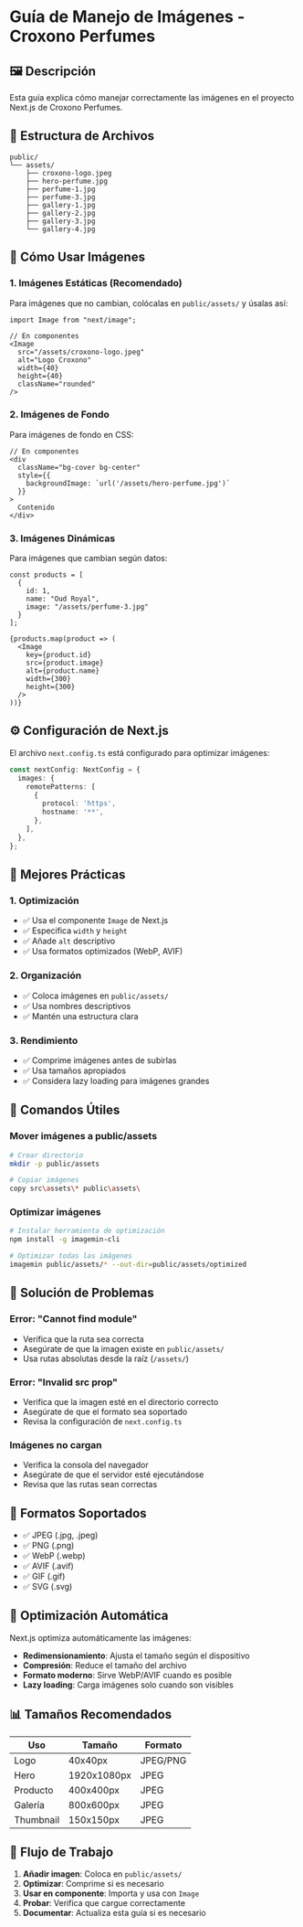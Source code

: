 # Guía de Manejo de Imágenes - Croxono Perfumes

## 🖼️ Descripción

Esta guía explica cómo manejar correctamente las imágenes en el proyecto Next.js de Croxono Perfumes.

## 📁 Estructura de Archivos

```
public/
└── assets/
    ├── croxono-logo.jpeg
    ├── hero-perfume.jpg
    ├── perfume-1.jpg
    ├── perfume-3.jpg
    ├── gallery-1.jpg
    ├── gallery-2.jpg
    ├── gallery-3.jpg
    └── gallery-4.jpg
```

## 🚀 Cómo Usar Imágenes

### 1. **Imágenes Estáticas (Recomendado)**

Para imágenes que no cambian, colócalas en `public/assets/` y úsalas así:

```tsx
import Image from "next/image";

// En componentes
<Image 
  src="/assets/croxono-logo.jpeg" 
  alt="Logo Croxono" 
  width={40} 
  height={40}
  className="rounded"
/>
```

### 2. **Imágenes de Fondo**

Para imágenes de fondo en CSS:

```tsx
// En componentes
<div 
  className="bg-cover bg-center"
  style={{
    backgroundImage: `url('/assets/hero-perfume.jpg')`
  }}
>
  Contenido
</div>
```

### 3. **Imágenes Dinámicas**

Para imágenes que cambian según datos:

```tsx
const products = [
  {
    id: 1,
    name: "Oud Royal",
    image: "/assets/perfume-3.jpg"
  }
];

{products.map(product => (
  <Image 
    key={product.id}
    src={product.image}
    alt={product.name}
    width={300}
    height={300}
  />
))}
```

## ⚙️ Configuración de Next.js

El archivo `next.config.ts` está configurado para optimizar imágenes:

```typescript
const nextConfig: NextConfig = {
  images: {
    remotePatterns: [
      {
        protocol: 'https',
        hostname: '**',
      },
    ],
  },
};
```

## 🎯 Mejores Prácticas

### 1. **Optimización**
- ✅ Usa el componente `Image` de Next.js
- ✅ Especifica `width` y `height`
- ✅ Añade `alt` descriptivo
- ✅ Usa formatos optimizados (WebP, AVIF)

### 2. **Organización**
- ✅ Coloca imágenes en `public/assets/`
- ✅ Usa nombres descriptivos
- ✅ Mantén una estructura clara

### 3. **Rendimiento**
- ✅ Comprime imágenes antes de subirlas
- ✅ Usa tamaños apropiados
- ✅ Considera lazy loading para imágenes grandes

## 🔧 Comandos Útiles

### Mover imágenes a public/assets
```bash
# Crear directorio
mkdir -p public/assets

# Copiar imágenes
copy src\assets\* public\assets\
```

### Optimizar imágenes
```bash
# Instalar herramienta de optimización
npm install -g imagemin-cli

# Optimizar todas las imágenes
imagemin public/assets/* --out-dir=public/assets/optimized
```

## 🐛 Solución de Problemas

### Error: "Cannot find module"
- Verifica que la ruta sea correcta
- Asegúrate de que la imagen existe en `public/assets/`
- Usa rutas absolutas desde la raíz (`/assets/`)

### Error: "Invalid src prop"
- Verifica que la imagen esté en el directorio correcto
- Asegúrate de que el formato sea soportado
- Revisa la configuración de `next.config.ts`

### Imágenes no cargan
- Verifica la consola del navegador
- Asegúrate de que el servidor esté ejecutándose
- Revisa que las rutas sean correctas

## 📱 Formatos Soportados

- ✅ JPEG (.jpg, .jpeg)
- ✅ PNG (.png)
- ✅ WebP (.webp)
- ✅ AVIF (.avif)
- ✅ GIF (.gif)
- ✅ SVG (.svg)

## 🎨 Optimización Automática

Next.js optimiza automáticamente las imágenes:
- **Redimensionamiento**: Ajusta el tamaño según el dispositivo
- **Compresión**: Reduce el tamaño del archivo
- **Formato moderno**: Sirve WebP/AVIF cuando es posible
- **Lazy loading**: Carga imágenes solo cuando son visibles

## 📊 Tamaños Recomendados

| Uso | Tamaño | Formato |
|-----|--------|---------|
| Logo | 40x40px | JPEG/PNG |
| Hero | 1920x1080px | JPEG |
| Producto | 400x400px | JPEG |
| Galería | 800x600px | JPEG |
| Thumbnail | 150x150px | JPEG |

## 🔄 Flujo de Trabajo

1. **Añadir imagen**: Coloca en `public/assets/`
2. **Optimizar**: Comprime si es necesario
3. **Usar en componente**: Importa y usa con `Image`
4. **Probar**: Verifica que cargue correctamente
5. **Documentar**: Actualiza esta guía si es necesario 